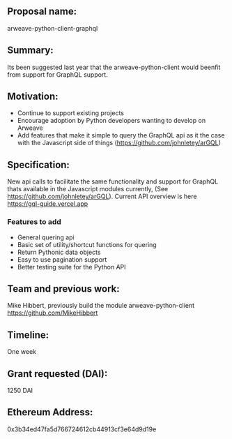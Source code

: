 ## Proposal name:
arweave-python-client-graphql

## Summary:
Its been suggested last year that the arweave-python-client would beenfit from support for GraphQL support.

## Motivation:
- Continue to support existing projects
- Encourage adoption by Python developers wanting to develop on Arweave
- Add features that make it simple to query the GraphQL api as it the case with the Javascript side of things (https://github.com/johnletey/arGQL)

## Specification:
New api calls to facilitate the same functionality and support for GraphQL thats available in the Javascript modules currently, (See https://github.com/johnletey/arGQL). Current API overview is here https://gql-guide.vercel.app

### Features to add
- General quering api
- Basic set of utility/shortcut functions for quering
- Return Pythonic data objects
- Easy to use pagination support
- Better testing suite for the Python API

## Team and previous work:
Mike Hibbert, previously build the module arweave-python-client https://github.com/MikeHibbert

## Timeline:
One week

## Grant requested (DAI):
1250 DAI 

## Ethereum Address:
0x3b34ed47fa5d766724612cb44913cf3e64d9d19e
